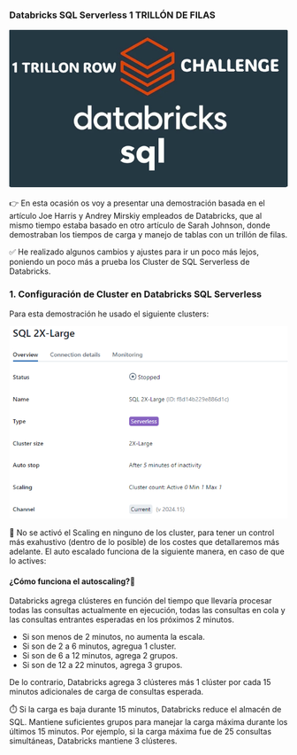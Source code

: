 # <h3 align="left">Databricks SQL Serverless 1 TRILLÓN DE FILAS</h3>



![Databricks](./images/databricks1trillon.png)


👉 En esta ocasión os voy a presentar una demostración basada en el artículo Joe Harris y Andrey Mirskiy empleados de Databricks, que al mismo tiempo estaba basado en otro artículo de Sarah Johnson, donde demostraban los tiempos de carga y manejo de tablas con un trillón de filas. 

✅ He realizado algunos cambios y ajustes para ir un poco más lejos, poniendo un poco más a prueba los Cluster de SQL Serverless de Databricks.

<h3 align="left">1. Configuración de Cluster en Databricks SQL Serverless</h3>

Para esta demostración he usado el siguiente clusters:

![Databricks](./images/large2.png)

📢 No se activó el Scaling en ninguno de los cluster, para tener un control más exahustivo (dentro de lo posible) de los costes que detallaremos más adelante. El auto escalado funciona de la siguiente manera, en caso de que lo actives:

<h4 align="left">¿Cómo funciona el autoscaling?🚀</h4> 

Databricks agrega clústeres en función del tiempo que llevaría procesar todas las consultas actualmente en ejecución, todas las consultas en cola y las consultas entrantes esperadas en los próximos 2 minutos.

- Si son menos de 2 minutos, no aumenta la escala.
- Si son de 2 a 6 minutos, agregua 1 cluster.
- Si son de 6 a 12 minutos, agrega 2 grupos.
- Si son de 12 a 22 minutos, agrega 3 grupos.

De lo contrario, Databricks agrega 3 clústeres más 1 clúster por cada 15 minutos adicionales de carga de consultas esperada.

⏱️ Si la carga es baja durante 15 minutos, Databricks reduce el almacén de SQL. Mantiene suficientes grupos para manejar la carga máxima durante los últimos 15 minutos. Por ejemplo, si la carga máxima fue de 25 consultas simultáneas, Databricks mantiene 3 clústeres.

